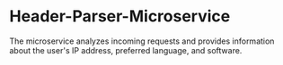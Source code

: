 # Header-Parser-Microservice
The microservice analyzes incoming requests and provides information about the user's IP address, preferred language, and software.
